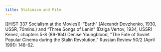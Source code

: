 ```yaml
---
title: Stalinism and Film
---
```

[[HIST 337 Socialism at the Movies]]l
”Earth” (Alexandr Dovzhenko, 1930, USSR, 70mins.) and “Three Songs of Lenin” (Dziga Vertov, 1934, USSR)
Kenez, chapters 5-8 (89-164)
Denise Youngblood, "The Fate of Soviet Popular Cinema during the Stalin Revolution," Russian Review 50/2 (April 1991): 148-62.